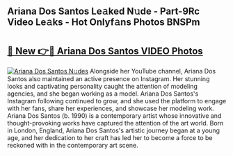 ## Ariana Dos Santos Le𝚊ked N𝚞de - Part-9Rc Video Le𝚊ks - Hot Onlyf𝚊ns Photos BNSPm

# <h2><a href="http://ab25955.deff.icu/?id=Ariana+Dos+Santos">🔗 New 👉🔴 Ariana Dos Santos VIDEO Photos</a></h2>

[![Ariana Dos Santos N𝚞des](https://i.imgur.com/rIISA9y.gif)](http://ab25955.deff.icu/?id=Ariana+Dos+Santos)
Alongside her YouTube channel, Ariana Dos Santos also maintained an active presence on Instagram. Her stunning looks and captivating personality caught the attention of modeling agencies, and she began working as a model. Ariana Dos Santos's Instagram following continued to grow, and she used the platform to engage with her fans, share her experiences, and showcase her modeling work. Ariana Dos Santos (b. 1990) is a contemporary artist whose innovative and thought-provoking works have captured the attention of the art world. Born in London, England, Ariana Dos Santos's artistic journey began at a young age, and her dedication to her craft has led her to become a force to be reckoned with in the contemporary art scene.
